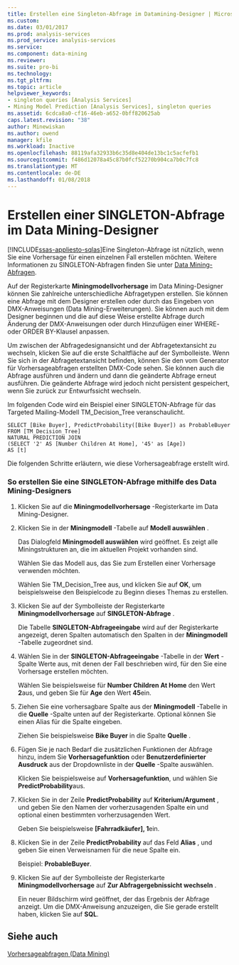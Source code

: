 ```yaml
---
title: Erstellen eine Singleton-Abfrage im Datamining-Designer | Microsoft Docs
ms.custom: 
ms.date: 03/01/2017
ms.prod: analysis-services
ms.prod_service: analysis-services
ms.service: 
ms.component: data-mining
ms.reviewer: 
ms.suite: pro-bi
ms.technology: 
ms.tgt_pltfrm: 
ms.topic: article
helpviewer_keywords:
- singleton queries [Analysis Services]
- Mining Model Prediction [Analysis Services], singleton queries
ms.assetid: 6cdca8a0-cf16-46eb-a652-0bff820625ab
caps.latest.revision: "38"
author: Minewiskan
ms.author: owend
manager: kfile
ms.workload: Inactive
ms.openlocfilehash: 88119afa32933b6c35d8e404de13bc1c5acfefb1
ms.sourcegitcommit: f486d12078a45c87b0fcf52270b904ca7b0c7fc8
ms.translationtype: MT
ms.contentlocale: de-DE
ms.lasthandoff: 01/08/2018
---
```

# <a name="create-a-singleton-query-in-the-data-mining-designer"></a>Erstellen einer SINGLETON-Abfrage im Data Mining-Designer
[!INCLUDE[ssas-appliesto-sqlas](../../includes/ssas-appliesto-sqlas.md)]Eine Singleton-Abfrage ist nützlich, wenn Sie eine Vorhersage für einen einzelnen Fall erstellen möchten. Weitere Informationen zu SINGLETON-Abfragen finden Sie unter [Data Mining-Abfragen](../../analysis-services/data-mining/data-mining-queries.md).  
  
 Auf der Registerkarte **Miningmodellvorhersage** im Data Mining-Designer können Sie zahlreiche unterschiedliche Abfragetypen erstellen. Sie können eine Abfrage mit dem Designer erstellen oder durch das Eingeben von DMX-Anweisungen (Data Mining-Erweiterungen). Sie können auch mit dem Designer beginnen und die auf diese Weise erstellte Abfrage durch Änderung der DMX-Anweisungen oder durch Hinzufügen einer WHERE- oder ORDER BY-Klausel anpassen.  
  
 Um zwischen der Abfragedesignansicht und der Abfragetextansicht zu wechseln, klicken Sie auf die erste Schaltfläche auf der Symbolleiste. Wenn Sie sich in der Abfragetextansicht befinden, können Sie den vom Generator für Vorhersageabfragen erstellten DMX-Code sehen. Sie können auch die Abfrage ausführen und ändern und dann die geänderte Abfrage erneut ausführen. Die geänderte Abfrage wird jedoch nicht persistent gespeichert, wenn Sie zurück zur Entwurfssicht wechseln.  
  
 Im folgenden Code wird ein Beispiel einer SINGLETON-Abfrage für das Targeted Mailing-Modell TM_Decision_Tree veranschaulicht.  
  
```  
SELECT [Bike Buyer], PredictProbability([Bike Buyer]) as ProbableBuyer  
FROM [TM_Decision_Tree]  
NATURAL PREDICTION JOIN  
(SELECT '2' AS [Number Children At Home], '45' as [Age])  
AS [t]  
```  
  
 Die folgenden Schritte erläutern, wie diese Vorhersageabfrage erstellt wird.  
  
### <a name="to-create-a-singleton-query-by-using-the-data-mining-designer"></a>So erstellen Sie eine SINGLETON-Abfrage mithilfe des Data Mining-Designers  
  
1.  Klicken Sie auf die **Miningmodellvorhersage** -Registerkarte im Data Mining-Designer.  
  
2.  Klicken Sie in der **Miningmodell** -Tabelle auf **Modell auswählen** .  
  
     Das Dialogfeld **Miningmodell auswählen** wird geöffnet. Es zeigt alle Miningstrukturen an, die im aktuellen Projekt vorhanden sind.  
  
     Wählen Sie das Modell aus, das Sie zum Erstellen einer Vorhersage verwenden möchten.  
  
     Wählen Sie TM_Decision_Tree aus, und klicken Sie auf **OK**, um beispielsweise den Beispielcode zu Beginn dieses Themas zu erstellen.  
  
3.  Klicken Sie auf der Symbolleiste der Registerkarte **Miningmodellvorhersage** auf **SINGLETON-Abfrage** .  
  
     Die Tabelle **SINGLETON-Abfrageeingabe** wird auf der Registerkarte angezeigt, deren Spalten automatisch den Spalten in der **Miningmodell** -Tabelle zugeordnet sind.  
  
4.  Wählen Sie in der **SINGLETON-Abfrageeingabe** -Tabelle in der **Wert** -Spalte Werte aus, mit denen der Fall beschrieben wird, für den Sie eine Vorhersage erstellen möchten.  
  
     Wählen Sie beispielsweise für **Number Children At Home** den Wert **2**aus, und geben Sie für **Age** den Wert **45**ein.  
  
5.  Ziehen Sie eine vorhersagbare Spalte aus der **Miningmodell** -Tabelle in die **Quelle** -Spalte unten auf der Registerkarte. Optional können Sie einen Alias für die Spalte eingeben.  
  
     Ziehen Sie beispielsweise **Bike Buyer** in die Spalte **Quelle** .  
  
6.  Fügen Sie je nach Bedarf die zusätzlichen Funktionen der Abfrage hinzu, indem Sie **Vorhersagefunktion** oder **Benutzerdefinierter Ausdruck** aus der Dropdownliste in der **Quelle** -Spalte auswählen.  
  
     Klicken Sie beispielsweise auf **Vorhersagefunktion**, und wählen Sie **PredictProbability**aus.  
  
7.  Klicken Sie in der Zeile **PredictProbability** auf **Kriterium/Argument** , und geben Sie den Namen der vorherzusagenden Spalte ein und optional einen bestimmten vorherzusagenden Wert.  
  
     Geben Sie beispielsweise **[Fahrradkäufer], 1**ein.  
  
8.  Klicken Sie in der Zeile **PredictProbability** auf das Feld **Alias** , und geben Sie einen Verweisnamen für die neue Spalte ein.  
  
     Beispiel: **ProbableBuyer**.  
  
9. Klicken Sie auf der Symbolleiste der Registerkarte **Miningmodellvorhersage** auf **Zur Abfragergebnissicht wechseln** .  
  
     Ein neuer Bildschirm wird geöffnet, der das Ergebnis der Abfrage anzeigt. Um die DMX-Anweisung anzuzeigen, die Sie gerade erstellt haben, klicken Sie auf **SQL**.  
  
## <a name="see-also"></a>Siehe auch  
 [Vorhersageabfragen &#40;Data Mining&#41;](../../analysis-services/data-mining/prediction-queries-data-mining.md)  
  
  

